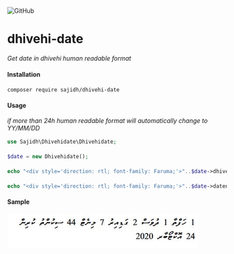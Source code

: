 
![GitHub](https://img.shields.io/github/license/ahmedsajidh/dhivehi_date)


# dhivehi-date

_Get date in dhivehi human readable format_

#### Installation

```
composer require sajidh/dhivehi-date
```

#### Usage

_if more than 24h human readable format will automatically change to YY/MM/DD_ 

```php
use Sajidh\Dhivehidate\Dhivehidate;

$date = new Dhivehidate();

echo "<div style='direction: rtl; font-family: Faruma;'>"..$date->dhivehidate("2020-10-24T18:36:16.000000Z")."\n </div>";

echo "<div style='direction: rtl; font-family: Faruma;'>"..$date->datenow()."\n </div>";

```

#### Sample

![alt text](https://github.com/ahmedsajidh/dhivehi_date/blob/main/image/sample.jpg?raw=true)
